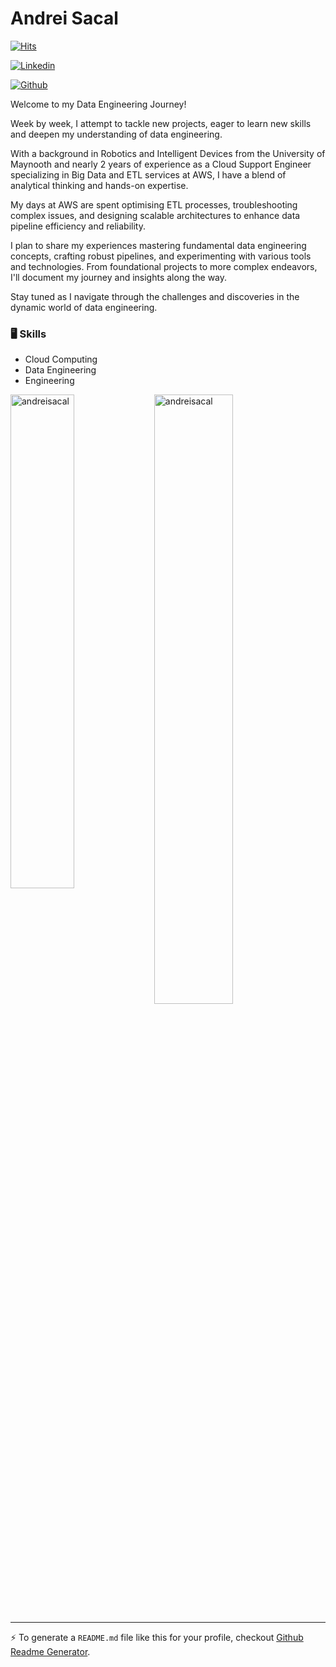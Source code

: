 # Andrei Sacal

[![Hits](https://hits.seeyoufarm.com/api/count/incr/badge.svg?url=https%3A%2F%2Fgithub.com%2Fandreisacal%2Fandreisacal&count_bg=%2379C83D&title_bg=%23555555&icon=&icon_color=%23E7E7E7&title=Profile+Views&edge_flat=false)](https://hits.seeyoufarm.com)

[![Linkedin](https://img.shields.io/badge/-LinkedIn-blue?style=flat&logo=Linkedin&logoColor=white)](https://www.linkedin.com/in/andrei-sacal/)



[![Github](https://img.shields.io/github/followers/andreisacal?label=Follow&style=social)](https://github.com/andreisacal)

Welcome to my Data Engineering Journey!

Week by week, I attempt to tackle new projects, eager to learn new skills and deepen my understanding of data engineering.

With a background in Robotics and Intelligent Devices from the University of Maynooth and nearly 2 years of experience as a Cloud Support Engineer specializing in Big Data and ETL services at AWS, I have a blend of analytical thinking and hands-on expertise.

My days at AWS are spent optimising ETL processes, troubleshooting complex issues, and designing scalable architectures to enhance data pipeline efficiency and reliability.

I plan to share my experiences mastering fundamental data engineering concepts, crafting robust pipelines, and experimenting with various tools and technologies. From foundational projects to more complex endeavors, I'll document my journey and insights along the way.

Stay tuned as I navigate through the challenges and discoveries in the dynamic world of data engineering.

### 🖥 Skills

- Cloud Computing
- Data Engineering
- Engineering

<div>
  <img width="45%" align="left" src="https://github-readme-stats.vercel.app/api/top-langs?username=andreisacal&show_icons=true&locale=en&layout=compact" alt="andreisacal" />
  <img width="50%"  src="https://github-readme-streak-stats.herokuapp.com/?user=andreisacal&" alt="andreisacal" />
</div>


---
:zap: To generate a `README.md` file like this for your profile, checkout [Github Readme Generator](https://hejazizo-github-profile-readme-srcstreamlit-app-i6skm7.streamlit.app/).
